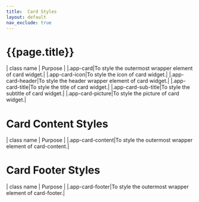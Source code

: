 ```yaml
---
title:  Card Styles
layout: default
nav_exclude: true
---
```

# {{page.title}}

| class name  | Purpose |
|.app-card|To style the outermost wrapper element of card widget.|
|.app-card-icon|To style the icon of card widget.|
|.app-card-header|To style the header wrapper element of card widget.|
|.app-card-title|To style the title of card widget.|
|.app-card-sub-title|To style the subtitle of card widget.|
|.app-card-picture|To style the picture of card widget.|


# Card Content Styles

| class name  | Purpose |
|.app-card-content|To style the outermost wrapper element of card-content.|

# Card Footer Styles

| class name  | Purpose |
|.app-card-footer|To style the outermost wrapper element of card-footer.|